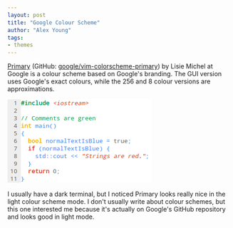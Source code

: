 ```yaml
---
layout: post
title: "Google Colour Scheme"
author: "Alex Young"
tags: 
- themes
---
```


[Primary](http://www.vim.org/scripts/script.php?script_id=5160) (GitHub: [google/vim-colorscheme-primary](https://github.com/google/vim-colorscheme-primary)) by Lisie Michel at Google is a colour scheme based on Google's branding.  The GUI version uses Google's exact colours, while the 256 and 8 colour versions are approximations.

![Primary](/images/posts/primarylight.png)

I usually have a dark terminal, but I noticed Primary looks really nice in the light colour scheme mode.  I don't usually write about colour schemes, but this one interested me because it's actually on Google's GitHub repository and looks good in light mode.
